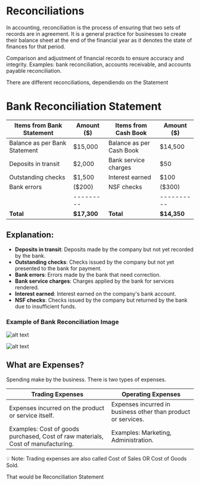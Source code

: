 # Reconciliations

In accounting, reconciliation is the process of ensuring that two sets of records are in agreement. It is a general practice for businesses to create their balance sheet at the end of the financial year as it denotes the state of finances for that period.

Comparison and adjustment of financial records to ensure accuracy and integrity. Examples: bank reconciliation, accounts receivable, and accounts payable reconciliation.

There are different reconciliations, dependiendo on the Statement
# Bank Reconciliation Statement

| Items from Bank Statement      | Amount ($) | Items from Cash Book         | Amount ($) |
|--------------------------------|------------|------------------------------|------------|
| Balance as per Bank Statement  | $15,000    | Balance as per Cash Book     | $14,500    |
| Deposits in transit            | $2,000     | Bank service charges         | $50        |
| Outstanding checks             | $1,500     | Interest earned              | $100       |
| Bank errors                    | ($200)     | NSF checks                   | ($300)     |
|                                | ---------  |                              | ---------- |
| **Total**                      | **$17,300**| **Total**                    | **$14,350**|

## Explanation:
- **Deposits in transit**: Deposits made by the company but not yet recorded by the bank.
- **Outstanding checks**: Checks issued by the company but not yet presented to the bank for payment.
- **Bank errors**: Errors made by the bank that need correction.
- **Bank service charges**: Charges applied by the bank for services rendered.
- **Interest earned**: Interest earned on the company's bank account.
- **NSF checks**: Checks issued by the company but returned by the bank due to insufficient funds.


### Example of Bank Reconciliation Image

![alt text](https://cdn.corporatefinanceinstitute.com/assets/00098-Bank-Reconciliation-Statement.png)

![alt text](https://cdn.educba.com/academy/wp-content/uploads/2019/08/Nano-Tech-Solutions-5.jpg)

## What are Expenses?

Spending make by the business. There is two types of expenses.

| Trading Expenses | Operating Expenses |
| --- | --- |
| Expenses incurred on the product or service itself. | Expenses incurred in business other than product or services.  |
| Examples: Cost of goods purchased, Cost of raw materials, Cost of manufacturing. | Examples: Marketing, Administration. |

<aside>
💡 Note: Trading expenses are also called Cost of Sales OR Cost of Goods Sold.

</aside>

That would be Reconciliation Statement